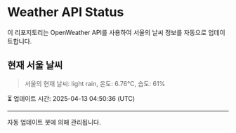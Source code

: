 
# Weather API Status

이 리포지토리는 OpenWeather API를 사용하여 서울의 날씨 정보를 자동으로 업데이트합니다.

## 현재 서울 날씨
> 서울의 현재 날씨: light rain, 온도: 6.76°C, 습도: 61%

⏳ 업데이트 시간: 2025-04-13 04:50:36 (UTC)

---
자동 업데이트 봇에 의해 관리됩니다.
